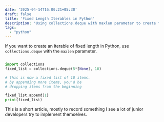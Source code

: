 ```yaml
---
date: '2025-04-14T16:00:21+05:30'
draft: false
title: 'Fixed Length Iterables in Python'
description: "Using collections.deque with maxlen parameter to create fixed-length iterables in Python. A simple solution many junior developers try to implement themselves."
tags:
  - "python"
---
```


If you want to create an iterable of fixed length in Python, use `collections.deque` with the `maxlen` parameter.

```python

import collections
fixed_list = collections.deque(5*[None], 10)

# this is now a fixed list of 10 items.
# by appending more items, you'd be 
# dropping items from the beginning

fixed_list.append(1)
print(fixed_list)
```

This is a short article, mostly to record something I see a lot of junior developers try to implement themselves.